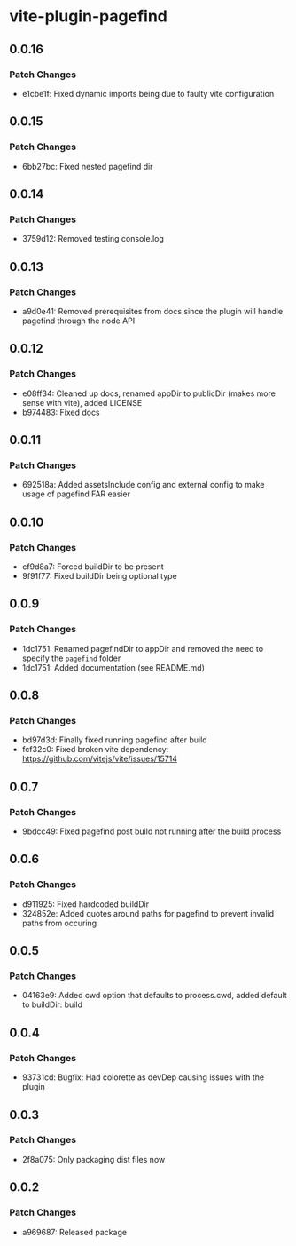 # vite-plugin-pagefind

## 0.0.16

### Patch Changes

-   e1cbe1f: Fixed dynamic imports being due to faulty vite configuration

## 0.0.15

### Patch Changes

-   6bb27bc: Fixed nested pagefind dir

## 0.0.14

### Patch Changes

-   3759d12: Removed testing console.log

## 0.0.13

### Patch Changes

-   a9d0e41: Removed prerequisites from docs since the plugin will handle pagefind through the node API

## 0.0.12

### Patch Changes

-   e08ff34: Cleaned up docs, renamed appDir to publicDir (makes more sense with vite), added LICENSE
-   b974483: Fixed docs

## 0.0.11

### Patch Changes

-   692518a: Added assetsInclude config and external config to make usage of pagefind FAR easier

## 0.0.10

### Patch Changes

-   cf9d8a7: Forced buildDir to be present
-   9f91f77: Fixed buildDir being optional type

## 0.0.9

### Patch Changes

-   1dc1751: Renamed pagefindDir to appDir and removed the need to specify the `pagefind` folder
-   1dc1751: Added documentation (see README.md)

## 0.0.8

### Patch Changes

-   bd97d3d: Finally fixed running pagefind after build
-   fcf32c0: Fixed broken vite dependency: https://github.com/vitejs/vite/issues/15714

## 0.0.7

### Patch Changes

-   9bdcc49: Fixed pagefind post build not running after the build process

## 0.0.6

### Patch Changes

-   d911925: Fixed hardcoded buildDir
-   324852e: Added quotes around paths for pagefind to prevent invalid paths from occuring

## 0.0.5

### Patch Changes

-   04163e9: Added cwd option that defaults to process.cwd, added default to buildDir: build

## 0.0.4

### Patch Changes

-   93731cd: Bugfix: Had colorette as devDep causing issues with the plugin

## 0.0.3

### Patch Changes

-   2f8a075: Only packaging dist files now

## 0.0.2

### Patch Changes

-   a969687: Released package
